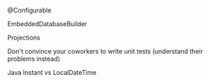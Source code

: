 @Configurable

EmbeddedDatabaseBuilder

Projections

Don't convince your coworkers to write unit tests (understand their problems instead)

Java Instant vs LocalDateTime